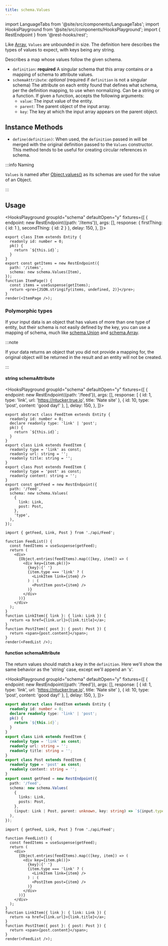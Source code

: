 ```yaml
---
title: schema.Values
---
```


<head>
  <title>schema.Values - Representing Objects with arbitrary keys | Rest Hooks</title>
</head>

import LanguageTabs from '@site/src/components/LanguageTabs';
import HooksPlayground from '@site/src/components/HooksPlayground';
import { RestEndpoint } from '@rest-hooks/rest';

Like [Array](./Array), `Values` are unbounded in size. The definition here describes the types of values to expect,
with keys being any string.

Describes a map whose values follow the given schema.

- `definition`: **required** A singular schema that this array contains _or_ a mapping of schema to attribute values.
- `schemaAttribute`: _optional_ (required if `definition` is not a singular schema) The attribute on each entity found that defines what schema, per the definition mapping, to use when normalizing.
  Can be a string or a function. If given a function, accepts the following arguments:
  - `value`: The input value of the entity.
  - `parent`: The parent object of the input array.
  - `key`: The key at which the input array appears on the parent object.

## Instance Methods

- `define(definition)`: When used, the `definition` passed in will be merged with the original definition passed to the `Values` constructor. This method tends to be useful for creating circular references in schema.

:::info Naming

`Values` is named after [Object.values()](https://developer.mozilla.org/en-US/docs/Web/JavaScript/Reference/Global_objects/Object/values) as
its schemas are used for the value of an Object.

:::

## Usage

<HooksPlayground groupId="schema" defaultOpen="y" fixtures={[
{
endpoint: new RestEndpoint({path: '/items'}),
args: [],
response: { firstThing: { id: 1 }, secondThing: { id: 2 } },
delay: 150,
},
]}>

```tsx title="ItemPage.tsx"
export class Item extends Entity {
  readonly id: number = 0;
  pk() {
    return `${this.id}`;
  }
}
export const getItems = new RestEndpoint({
  path: '/items',
  schema: new schema.Values(Item),
});
function ItemPage() {
  const items = useSuspense(getItems);
  return <pre>{JSON.stringify(items, undefined, 2)}</pre>;
}
render(<ItemPage />);
```

</HooksPlayground>

### Polymorphic types

If your input data is an object that has values of more than one type of entity, but their schema is not easily defined by the key, you can use a mapping of schema, much like [schema.Union](./Union.md) and [schema.Array](./Array.md).

:::note

If your data returns an object that you did not provide a mapping for, the original object will be returned in the result and an entity will not be created.

:::

#### string schemaAttribute

<HooksPlayground groupId="schema" defaultOpen="y" fixtures={[
{
endpoint: new RestEndpoint({path: '/feed'}),
args: [],
response: [
{ id: 1, type: 'link', url: 'https://ntucker.true.io', title: 'Nate site' },
{ id: 10, type: 'post', content: 'good day!' },
],
delay: 150,
},
]}>

```tsx title="api/Feed.ts"
export abstract class FeedItem extends Entity {
  readonly id: number = 0;
  declare readonly type: 'link' | 'post';
  pk() {
    return `${this.id}`;
  }
}
export class Link extends FeedItem {
  readonly type = 'link' as const;
  readonly url: string = '';
  readonly title: string = '';
}
export class Post extends FeedItem {
  readonly type = 'post' as const;
  readonly content: string = '';
}
export const getFeed = new RestEndpoint({
  path: '/feed',
  schema: new schema.Values(
    {
      link: Link,
      post: Post,
    },
    'type',
  ),
});
```

```tsx title="FeedList.tsx" collapsed
import { getFeed, Link, Post } from './api/Feed';

function FeedList() {
  const feedItems = useSuspense(getFeed);
  return (
    <div>
      {Object.entries(feedItems).map(([key, item]) => (
        <div key={item.pk()}>
          {key}:{' '}
          {item.type === 'link' ? (
            <LinkItem link={item} />
          ) : (
            <PostItem post={item} />
          )}
        </div>
      ))}
    </div>
  );
}
function LinkItem({ link }: { link: Link }) {
  return <a href={link.url}>{link.title}</a>;
}
function PostItem({ post }: { post: Post }) {
  return <span>{post.content}</span>;
}
render(<FeedList />);
```

</HooksPlayground>

#### function schemaAttribute

The return values should match a key in the `definition`. Here we'll show the same behavior as the 'string'
case, except we'll append an 's'.

<HooksPlayground groupId="schema" defaultOpen="y" fixtures={[
{
endpoint: new RestEndpoint({path: '/feed'}),
args: [],
response: [
{ id: 1, type: 'link', url: 'https://ntucker.true.io', title: 'Nate site' },
{ id: 10, type: 'post', content: 'good day!' },
],
delay: 150,
},
]}>

```typescript title="api/Feed.ts"
export abstract class FeedItem extends Entity {
  readonly id: number = 0;
  declare readonly type: 'link' | 'post';
  pk() {
    return `${this.id}`;
  }
}
export class Link extends FeedItem {
  readonly type = 'link' as const;
  readonly url: string = '';
  readonly title: string = '';
}
export class Post extends FeedItem {
  readonly type = 'post' as const;
  readonly content: string = '';
}
export const getFeed = new RestEndpoint({
  path: '/feed',
  schema: new schema.Values(
    {
      links: Link,
      posts: Post,
    },
    (input: Link | Post, parent: unknown, key: string) => `${input.type}s`,
  ),
});
```

```tsx title="FeedList.tsx" collapsed
import { getFeed, Link, Post } from './api/Feed';

function FeedList() {
  const feedItems = useSuspense(getFeed);
  return (
    <div>
      {Object.entries(feedItems).map(([key, item]) => (
        <div key={item.pk()}>
          {key}:{' '}
          {item.type === 'link' ? (
            <LinkItem link={item} />
          ) : (
            <PostItem post={item} />
          )}
        </div>
      ))}
    </div>
  );
}
function LinkItem({ link }: { link: Link }) {
  return <a href={link.url}>{link.title}</a>;
}
function PostItem({ post }: { post: Post }) {
  return <span>{post.content}</span>;
}
render(<FeedList />);
```

</HooksPlayground>

